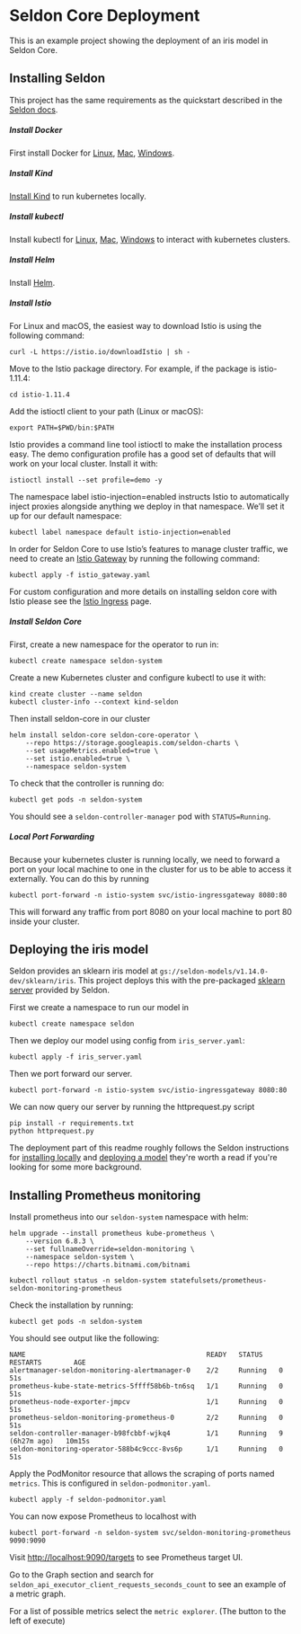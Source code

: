 
# Seldon Core Deployment

This is an example project showing the deployment of an iris model in Seldon Core.

## Installing Seldon

This project has the same requirements as the quickstart described in the 
[Seldon docs](https://docs.seldon.io/projects/seldon-core/en/latest/install/kind.html).

##### Install Docker
First install Docker for 
[Linux](https://docs.docker.com/engine/install/ubuntu/),
[Mac](https://docs.docker.com/desktop/mac/install/),
[Windows](https://docs.docker.com/desktop/windows/install/).

##### Install Kind
[Install Kind](https://kind.sigs.k8s.io/docs/user/quick-start/#installation)
to run kubernetes locally.

##### Install kubectl
Install kubectl for 
[Linux](https://kubernetes.io/docs/tasks/tools/install-kubectl-linux),
[Mac](https://kubernetes.io/docs/tasks/tools/install-kubectl-macos),
[Windows](https://kubernetes.io/docs/tasks/tools/install-kubectl-windows)
to interact with kubernetes clusters.

##### Install Helm
Install [Helm](https://helm.sh/docs/intro/install/).

##### Install Istio
For Linux and macOS, the easiest way to download Istio is using the following command:
```shell
curl -L https://istio.io/downloadIstio | sh -
```
Move to the Istio package directory. For example, if the package is istio-1.11.4:
```shell
cd istio-1.11.4
```
Add the istioctl client to your path (Linux or macOS):
```shell
export PATH=$PWD/bin:$PATH
```

Istio provides a command line tool istioctl to make the installation process easy. The demo configuration profile has a
good set of defaults that will work on your local cluster. Install it with:
```shell
istioctl install --set profile=demo -y
```

The namespace label istio-injection=enabled instructs Istio to automatically inject proxies alongside anything we deploy
in that namespace. We’ll set it up for our default namespace:
```shell
kubectl label namespace default istio-injection=enabled
```

In order for Seldon Core to use Istio’s features to manage cluster traffic, we need to create an
[Istio Gateway](https://istio.io/latest/docs/tasks/traffic-management/ingress/ingress-control/) by running the following
command:
```shell
kubectl apply -f istio_gateway.yaml
```
For custom configuration and more details on installing seldon core with Istio please see the
[Istio Ingress](https://docs.seldon.io/projects/seldon-core/en/latest/ingress/istio.html) page.

##### Install Seldon Core
First, create a new namespace for the operator to run in:
```shell
kubectl create namespace seldon-system
```

Create a new Kubernetes cluster and configure kubectl to use it with:
```shell
kind create cluster --name seldon
kubectl cluster-info --context kind-seldon
```

Then install seldon-core in our cluster
```shell
helm install seldon-core seldon-core-operator \
    --repo https://storage.googleapis.com/seldon-charts \
    --set usageMetrics.enabled=true \
    --set istio.enabled=true \
    --namespace seldon-system
```

To check that the controller is running do:
```shell
kubectl get pods -n seldon-system
```
You should see a `seldon-controller-manager` pod with `STATUS=Running`.

##### Local Port Forwarding
Because your kubernetes cluster is running locally, we need to forward a port on your local machine to one in the
cluster for us to be able to access it externally. You can do this by running

```shell
kubectl port-forward -n istio-system svc/istio-ingressgateway 8080:80
```

This will forward any traffic from port 8080 on your local machine to port 80 inside your cluster.

## Deploying the iris model

Seldon provides an sklearn iris model at `gs://seldon-models/v1.14.0-dev/sklearn/iris`.
This project deploys this with the pre-packaged
[sklearn server](https://docs.seldon.io/projects/seldon-core/en/latest/servers/sklearn.html) provided by Seldon.

First we create a namespace to run our model in 
```shell
kubectl create namespace seldon
```

Then we deploy our model using config from `iris_server.yaml`:
```shell
kubectl apply -f iris_server.yaml
```
Then we port forward our server.
```shell
kubectl port-forward -n istio-system svc/istio-ingressgateway 8080:80
```

We can now query our server by running the httprequest.py script
```shell
pip install -r requirements.txt
python httprequest.py
```

The deployment part of this readme roughly follows the Seldon instructions for 
[installing locally](https://docs.seldon.io/projects/seldon-core/en/latest/install/kind.html) and
[deploying a model](https://docs.seldon.io/projects/seldon-core/en/latest/workflow/github-readme.html)
they're worth a read if you're looking for some more background.

## Installing Prometheus monitoring

Install prometheus into our `seldon-system` namespace with helm:
```shell
helm upgrade --install prometheus kube-prometheus \
    --version 6.8.3 \
    --set fullnameOverride=seldon-monitoring \
    --namespace seldon-system \
    --repo https://charts.bitnami.com/bitnami

kubectl rollout status -n seldon-system statefulsets/prometheus-seldon-monitoring-prometheus
```

Check the installation by running:
```shell
kubectl get pods -n seldon-system
```

You should see output like the following:
```
NAME                                             READY   STATUS    RESTARTS        AGE
alertmanager-seldon-monitoring-alertmanager-0    2/2     Running   0               51s
prometheus-kube-state-metrics-5ffff58b6b-tn6sq   1/1     Running   0               51s
prometheus-node-exporter-jmpcv                   1/1     Running   0               51s
prometheus-seldon-monitoring-prometheus-0        2/2     Running   0               51s
seldon-controller-manager-b98fcbbf-wjkq4         1/1     Running   9 (6h27m ago)   10m15s
seldon-monitoring-operator-588b4c9ccc-8vs6p      1/1     Running   0               51s
```

Apply the PodMonitor resource that allows the scraping of ports named `metrics`. This is configured in
`seldon-podmonitor.yaml`.
```shell
kubectl apply -f seldon-podmonitor.yaml
```

You can now expose Prometheus to localhost with
```shell
kubectl port-forward -n seldon-system svc/seldon-monitoring-prometheus 9090:9090
```

Visit [http://localhost:9090/targets](http://localhost:9090/targets) to see Prometheus target UI.

Go to the Graph section and search for `seldon_api_executor_client_requests_seconds_count` to see an example of a metric
graph.

For a list of possible metrics select the `metric explorer`. (The button to the left of execute)
